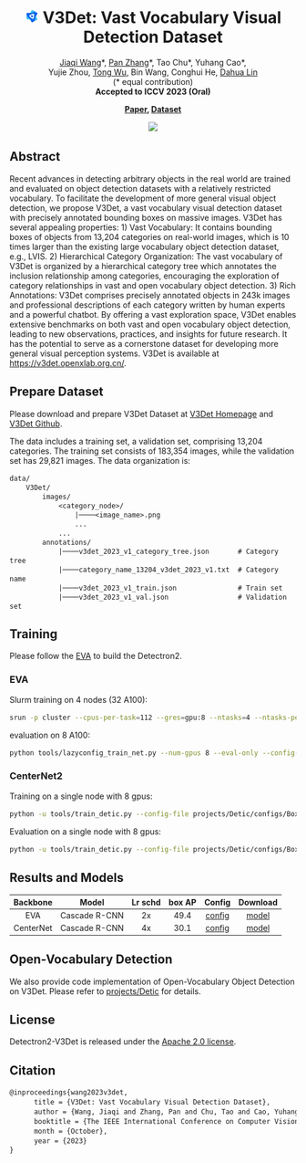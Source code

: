 <p>
<div align="center">

# <img src="projects/ViTDet/configs/V3Det/v3det_icon.jpg" height="25"> V3Det: Vast Vocabulary Visual Detection Dataset

<div>
    <a href='https://myownskyw7.github.io/' target='_blank'>Jiaqi Wang</a>*,
    <a href='https://panzhang0212.github.io/' target='_blank'>Pan Zhang</a>*,
    Tao Chu*,
    Yuhang Cao*, </br>
    Yujie Zhou,
    <a href='https://wutong16.github.io/' target='_blank'>Tong Wu</a>,
    Bin Wang,
    Conghui He,
    <a href='http://dahua.site/' target='_blank'>Dahua Lin</a></br>
    (* equal contribution)</br>
    <strong>Accepted to ICCV 2023 (Oral)</strong>
</div>
</p>
<p>
<div>
    <strong>
        <a href='https://arxiv.org/abs/2304.03752' target='_blank'>Paper</a>,
        <a href='https://v3det.openxlab.org.cn/' target='_blank'>Dataset</a></br>
    </strong>
</div>
</div>
</p>

<div align=center>
    <img width=960 src="https://github.com/open-mmlab/mmdetection/assets/17425982/9c216387-02be-46e6-b0f2-b856f80f6d84"/>
</div>

<!-- [ALGORITHM] -->

## Abstract

Recent advances in detecting arbitrary objects in the real world are trained and evaluated on object detection datasets with a relatively restricted vocabulary. To facilitate the development of more general visual object detection, we propose V3Det, a vast vocabulary visual detection dataset with precisely annotated bounding boxes on massive images. V3Det has several appealing properties: 1) Vast Vocabulary: It contains bounding boxes of objects from 13,204 categories on real-world images, which is 10 times larger than the existing large vocabulary object detection dataset, e.g., LVIS. 2) Hierarchical Category Organization: The vast vocabulary of V3Det is organized by a hierarchical category tree which annotates the inclusion relationship among categories, encouraging the exploration of category relationships in vast and open vocabulary object detection. 3) Rich Annotations: V3Det comprises precisely annotated objects in 243k images and professional descriptions of each category written by human experts and a powerful chatbot. By offering a vast exploration space, V3Det enables extensive benchmarks on both vast and open vocabulary object detection, leading to new observations, practices, and insights for future research. It has the potential to serve as a cornerstone dataset for developing more general visual perception systems. V3Det is available at https://v3det.openxlab.org.cn/.


## Prepare Dataset

Please download and prepare V3Det Dataset at [V3Det Homepage](https://v3det.openxlab.org.cn/) and [V3Det Github](https://github.com/V3Det/V3Det).

The data includes a training set, a validation set, comprising 13,204 categories. The training set consists of 183,354 images, while the validation set has 29,821 images. The data organization is:

```
data/
    V3Det/
        images/
            <category_node>/
                |────<image_name>.png
                ...
            ...
        annotations/
            |────v3det_2023_v1_category_tree.json       # Category tree
            |────category_name_13204_v3det_2023_v1.txt  # Category name
            |────v3det_2023_v1_train.json               # Train set
            |────v3det_2023_v1_val.json                 # Validation set
```

## Training
Please follow the [EVA](https://github.com/baaivision/EVA/tree/master/EVA-01/det) to build the Detectron2.

### EVA
Slurm training on 4 nodes (32 A100):
````bash
srun -p cluster --cpus-per-task=112 --gres=gpu:8 --ntasks=4 --ntasks-per-node=1 --job-name=eva1280 multi-4node_run.sh --config-file projects/ViTDet/configs/V3Det/cascade_mask_rcnn_vitdet_eva_1280.py "train.init_checkpoint=eva_o365.pth" "train.output_dir=output2/v3det1280"
````

evaluation on 8 A100:
````bash
python tools/lazyconfig_train_net.py --num-gpus 8 --eval-only --config-file projects/ViTDet/configs/V3Det/cascade_mask_rcnn_vitdet_eva_1536.py "dataloader.evaluator.output_dir=output2/v3det1280_eval" "train.init_checkpoint=output2/v3det1280/model_final.pth"
````

### CenterNet2
Training on a single node with 8 gpus:
```bash
python -u tools/train_detic.py --config-file projects/Detic/configs/BoxSup-C2_V3Det_CLIP_R5021k_640b64_4x.yaml --num-gpus 8
```

Evaluation on a single node with 8 gpus:
```bash
python -u tools/train_detic.py --config-file projects/Detic/configs/BoxSup-C2_V3Det_CLIP_R5021k_640b64_4x.yaml --num-gpus 8 --eval-only MODEL.WEIGHTS [model_path]
```

## Results and Models

| Backbone  |      Model      | Lr schd | box AP |                                       Config                                        |                                   Download                                   |
|:---------:| :-------------: |:-------:|:------:|:-----------------------------------------------------------------------------------:|:----------------------------------------------------------------------------:|
|    EVA    |  Cascade R-CNN   |   2x    |  49.4  |   [config](./projects/ViTDet/configs/V3Det/cascade_mask_rcnn_vitdet_eva_1536.py)    | [model](https://download.openxlab.org.cn/models/V3Det/V3Det/weight/eva_1280) |
| CenterNet |  Cascade R-CNN   |   4x    |  30.1  | [config](./projects/Detic/configs/BoxSup-C2_V3Det_CLIP_R5021k_640b64_4x.yaml) |                                  [model](-)                                  |

## Open-Vocabulary Detection
We also provide code implementation of Open-Vocabulary Object Detection on V3Det. Please refer to [projects/Detic](projects/Detic) for details.

## License

Detectron2-V3Det is released under the [Apache 2.0 license](LICENSE).

## Citation

```latex
@inproceedings{wang2023v3det,
      title = {V3Det: Vast Vocabulary Visual Detection Dataset}, 
      author = {Wang, Jiaqi and Zhang, Pan and Chu, Tao and Cao, Yuhang and Zhou, Yujie and Wu, Tong and Wang, Bin and He, Conghui and Lin, Dahua},
      booktitle = {The IEEE International Conference on Computer Vision (ICCV)},
      month = {October},
      year = {2023}
}
```
